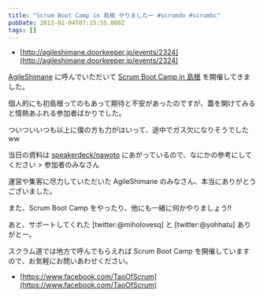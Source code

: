 ```yaml
---
title: "Scrum Boot Camp in 島根 やりましたー #scrumdo #scrumbc"
pubDate: 2013-02-04T07:15:55.000Z
tags: []
---
```


- [http://agileshimane.doorkeeper.jp/events/2324](http://agileshimane.doorkeeper.jp/events/2324)

[AgileShimane](http://agileshimane.doorkeeper.jp/) に呼んでいただいて [Scrum Boot Camp in 島根](http://agileshimane.doorkeeper.jp/events/2324) を開催してきました。

個人的にも初島根ってのもあって期待と不安があったのですが、蓋を開けてみると情熱あふれる参加者ばかりでした。

ついついいつも以上に僕の方も力がはいって、途中でガス欠になりそうでしたww

当日の資料は [speakerdeck/nawoto](http://speakerdeck.com/u/nawoto) にあがっているので、なにかの参考にしてください > 参加者のみなさん

運営や集客に尽力していただいた AgileShimane のみなさん、本当にありがとうございました。

また、Scrum Boot Camp をやったり、他にも一緒に何かやりましょう!!

あと、サポートしてくれた [twitter:@miholovesq] と [twitter:@yohhatu] ありがとー。

スクラム道では地方で呼んでもらえれば Scrum Boot Camp を開催していますので、お気軽にお問いあわせください。

- [https://www.facebook.com/TaoOfScrum](https://www.facebook.com/TaoOfScrum)